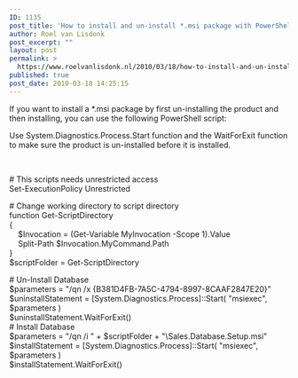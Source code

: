 ```yaml
---
ID: 1135
post_title: 'How to install and un-install *.msi package with PowerShell and msiexec'
author: Roel van Lisdonk
post_excerpt: ""
layout: post
permalink: >
  https://www.roelvanlisdonk.nl/2010/03/18/how-to-install-and-un-install-msi-package-with-powershell-and-msiexec/
published: true
post_date: 2010-03-18 14:25:15
---
```

<p>If you want to install a *.msi package by first un-installing the product and then installing, you can use the following PowerShell script:</p>  <p>Use System.Diagnostics.Process.Start function and the WaitForExit function to make sure the product is un-installed before it is installed.</p>  <p>&#160;</p>  <p># This scripts needs unrestricted access   <br />Set-ExecutionPolicy Unrestricted </p>  <p># Change working directory to script directory   <br />function Get-ScriptDirectory    <br />{    <br />&#160;&#160;&#160; $Invocation = (Get-Variable MyInvocation -Scope 1).Value    <br />&#160;&#160;&#160; Split-Path $Invocation.MyCommand.Path    <br />}    <br />$scriptFolder = Get-ScriptDirectory </p>  <p># Un-Install Database   <br />$parameters = &quot;/qn /x {B381D4FB-7A5C-4794-8997-8CAAF2847E20}&quot;    <br />$uninstallStatement = [System.Diagnostics.Process]::Start( &quot;msiexec&quot;, $parameters )     <br />$uninstallStatement.WaitForExit()    <br /># Install Database    <br />$parameters = &quot;/qn /i &quot; + $scriptFolder + &quot;\Sales.Database.Setup.msi&quot;    <br />$installStatement = [System.Diagnostics.Process]::Start( &quot;msiexec&quot;, $parameters )     <br />$installStatement.WaitForExit()</p>